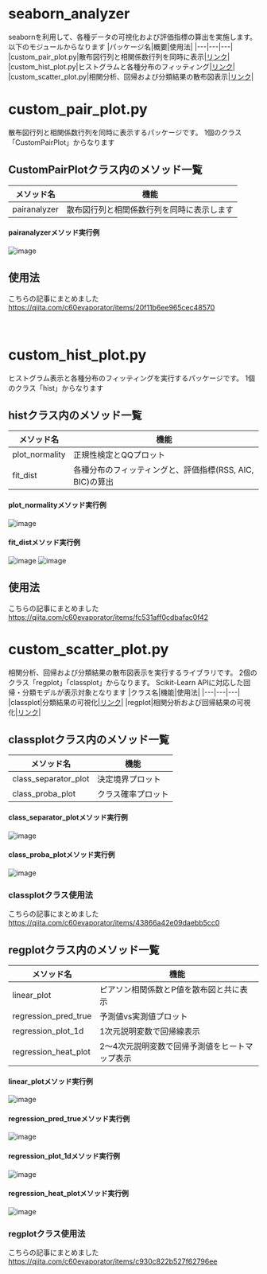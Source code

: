 # seaborn_analyzer
seabornを利用して、各種データの可視化および評価指標の算出を実施します。
以下のモジュールからなります
|パッケージ名|概要|使用法|
|---|---|---|
|custom_pair_plot.py|散布図行列と相関係数行列を同時に表示|[リンク](https://qiita.com/c60evaporator/items/fc531aff0cdbafac0f42)|
|custom_hist_plot.py|ヒストグラムと各種分布のフィッティング|[リンク](https://qiita.com/c60evaporator/items/fc531aff0cdbafac0f42)|
|custom_scatter_plot.py|相関分析、回帰および分類結果の散布図表示|[リンク]()|

# custom_pair_plot.py
散布図行列と相関係数行列を同時に表示するパッケージです。
1個のクラス「CustomPairPlot」からなります

## CustomPairPlotクラス内のメソッド一覧
|メソッド名|機能|
|---|---|
|pairanalyzer|散布図行列と相関係数行列を同時に表示します|

#### pairanalyzerメソッド実行例
![image](https://user-images.githubusercontent.com/59557625/115889860-4e8bde80-a48f-11eb-826a-cd3c79556a42.png)

## 使用法
こちらの記事にまとめました
https://qiita.com/c60evaporator/items/20f11b6ee965cec48570

<br>

# custom_hist_plot.py
ヒストグラム表示と各種分布のフィッティングを実行するパッケージです。
1個のクラス「hist」からなります

## histクラス内のメソッド一覧
|メソッド名|機能|
|---|---|
|plot_normality|正規性検定とQQプロット|
|fit_dist|各種分布のフィッティングと、評価指標(RSS, AIC, BIC)の算出|

#### plot_normalityメソッド実行例
![image](https://user-images.githubusercontent.com/59557625/117275256-cfd46f80-ae98-11eb-9da7-6f6e133846fa.png)

#### fit_distメソッド実行例
![image](https://user-images.githubusercontent.com/59557625/115890066-81ce6d80-a48f-11eb-8390-f985d9e2b8b1.png)
![image](https://user-images.githubusercontent.com/59557625/115890108-8d219900-a48f-11eb-9896-38f7dedbb6e4.png)

## 使用法
こちらの記事にまとめました
https://qiita.com/c60evaporator/items/fc531aff0cdbafac0f42

# custom_scatter_plot.py
相関分析、回帰および分類結果の散布図表示を実行するライブラリです。
2個のクラス「regplot」「classplot」からなります。
Scikit-Learn APIに対応した回帰・分類モデルが表示対象となります
|クラス名|機能|使用法|
|---|---|---|
|classplot|分類結果の可視化|[リンク]()|
|regplot|相関分析および回帰結果の可視化|[リンク](https://qiita.com/c60evaporator/items/c930c822b527f62796ee)|

## classplotクラス内のメソッド一覧
|メソッド名|機能|
|---|---|
|class_separator_plot|決定境界プロット|
|class_proba_plot|クラス確率プロット|

#### class_separator_plotメソッド実行例
![image](https://user-images.githubusercontent.com/59557625/117274234-d7474900-ae97-11eb-9de2-c8a74dc179a5.png)

#### class_proba_plotメソッド実行例
![image](https://user-images.githubusercontent.com/59557625/117276085-a1a35f80-ae99-11eb-8368-cdd1cfa78346.png)

### classplotクラス使用法
こちらの記事にまとめました
https://qiita.com/c60evaporator/items/43866a42e09daebb5cc0

## regplotクラス内のメソッド一覧
|メソッド名|機能|
|---|---|
|linear_plot|ピアソン相関係数とP値を散布図と共に表示|
|regression_pred_true|予測値vs実測値プロット|
|regression_plot_1d|1次元説明変数で回帰線表示|
|regression_heat_plot|2～4次元説明変数で回帰予測値をヒートマップ表示|

#### linear_plotメソッド実行例
![image](https://user-images.githubusercontent.com/59557625/117276994-65243380-ae9a-11eb-8ec8-fa1fb5d60a55.png)

#### regression_pred_trueメソッド実行例
![image](https://user-images.githubusercontent.com/59557625/117277036-6fdec880-ae9a-11eb-887a-5f8b2a93b0f9.png)

#### regression_plot_1dメソッド実行例
![image](https://user-images.githubusercontent.com/59557625/117277075-78cf9a00-ae9a-11eb-835c-01f635754f7b.png)

#### regression_heat_plotメソッド実行例
![image](https://user-images.githubusercontent.com/59557625/115955837-1b4f5b00-a534-11eb-91b0-b913019d26ff.png)

### regplotクラス使用法
こちらの記事にまとめました
https://qiita.com/c60evaporator/items/c930c822b527f62796ee

